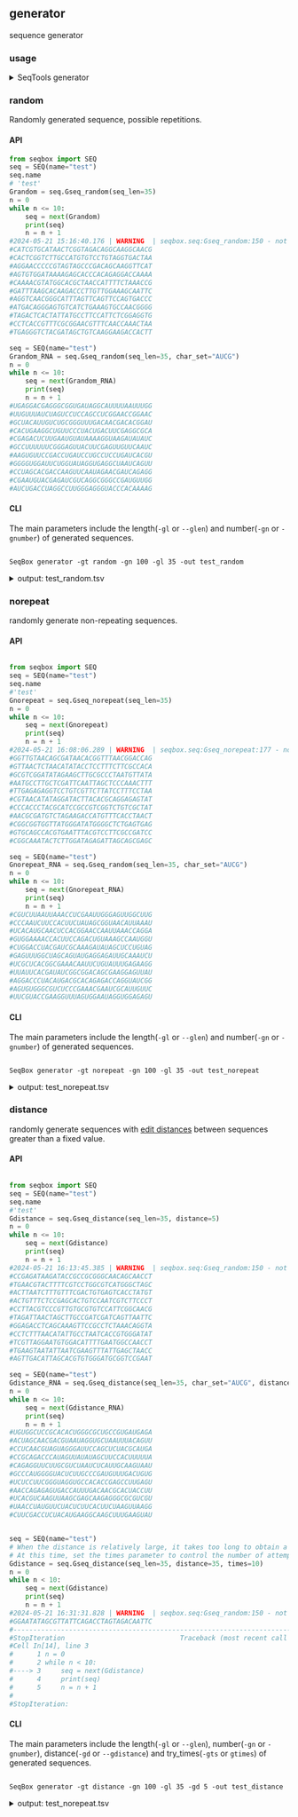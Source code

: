 
## generator

sequence generator

### usage
<details>
    <summary>SeqTools generator</summary>

    usage: SeqBox generator [-h] [-out OUT] [-od OUT_DIR]
                            [-gt {random,norepeat,distance}] [-gn GNUMBER]
                            [-gts GTIMES] [-gc GCHAR] [-gd GDISTANCE] [-gl GLEN]

    optional arguments:
    -h, --help            show this help message and exit
    -out OUT, --out_file OUT
                            sequence out file with TSV format
    -od OUT_DIR, --out_dir OUT_DIR
                            out direction
    -gt {random,norepeat,distance}, --gtype {random,norepeat,distance}
    -gn GNUMBER, --gnumber GNUMBER
                            sequence number
    -gts GTIMES, --gtimes GTIMES
                            Number of runs
    -gc GCHAR, --gchar GCHAR
                            generator charset, like: ATCG
    -gd GDISTANCE, --gdistance GDISTANCE
                            distance
    -gl GLEN, --glen GLEN
                            generator sequence length
</details>


### random

Randomly generated sequence, possible repetitions.

#### API

```python
from seqbox import SEQ
seq = SEQ(name="test")
seq.name
# 'test'
Grandom = seq.Gseq_random(seq_len=35)
n = 0
while n <= 10:
    seq = next(Grandom)
    print(seq)
    n = n + 1
#2024-05-21 15:16:40.176 | WARNING  | seqbox.seq:Gseq_random:150 - not found params char_set, use 'ATCG' with default
#CATCGTGCATAACTCGGTAGACAGGCAAGGCAACG
#CACTCGGTCTTGCCATGTGTCCTGTAGGTGACTAA
#AGGAACCCCCGTAGTAGCCCGACAGCAAGGTTCAT
#AGTGTGGATAAAAGAGCACCCACAGAGGACCAAAA
#CAAAACGTATGGCACGCTAACCATTTTCTAAACCG
#GATTTAAGCACAAGACCCTTGTTGGAAAGCAATTC
#AGGTCAACGGGCATTTAGTTCAGTTCCAGTGACCC
#ATGACAGGGAGTGTCATCTGAAAGTGCCAACGGGG
#TAGACTCACTATTATGCCTTCCATTCTCGGAGGTG
#CCTCACCGTTTCGCGGAACGTTTCAACCAAACTAA
#TGAGGGTCTACGATAGCTGTCAAGGAAGACCACTT

seq = SEQ(name="test")
Grandom_RNA = seq.Gseq_random(seq_len=35, char_set="AUCG")
n = 0
while n <= 10:
    seq = next(Grandom_RNA)
    print(seq)
    n = n + 1
#UGAGGACGAGGGCGGUGAUAGGCAUUUUAAUUUGG
#UUGUUUAUCUAGUCCUCCAGCCUCGGAACCGGAAC
#GCUACAUUGUCUGCGGGUUUGACAACGACACGGAU
#CACUGAAGGCUGUUCCCUACUGACUUCGAGGCGCA
#CGAGACUCUUGAAUGUAUAAAAGGUAAGAUAUAUC
#GCCUUUUUUCGGGAGUUACUUCGAGUUGUUCAAUC
#AAGUGUUCCGACCUGAUCCUGCCUCCUGAUCACGU
#GGGGUGGAUUCUGGUAUAGGUGAGGCUAAUCAGUU
#CCUAGCACGACCAAGUUCAAUAGAACGAUCAGAGG
#CGAAUGUACGAGAUCGUCAGGCGGGCCGAUGUUGG
#AUCUGACCUAGGCCUUGGGAGGGUACCCACAAAAG
```

#### CLI

The main parameters include the length(`-gl` or `--glen`) and number(`-gn` or `-gnumber`) of generated sequences.

```shell

SeqBox generator -gt random -gn 100 -gl 35 -out test_random

```
<details>
    <summary>output: test_random.tsv</summary>

    #generator_random:seq_len:35;char_set:ATCG
    GGTCCGACCTCATCTGGATGCTCCAATGTGGGCTG
    AGGCATATGGATCGCCGACACCCGTGCTACAGTTA
    TCAAGCGCGAACCGGGTACCTGCCGAAACCGTATA
    AACAGTGTTGCGCAGTGCCTGCACTTAAACAAATC
    GATATAGGGTCTCGTTAGTACGACGATTTCGCGAG
    CCCACAGGTCGCAGACTCCGCTGTTGCTTGAAGGC
    CGTTAAAGCTCAATCATCAACCCGATACGTTGTCT
    GAGAGCCTAGAACAAGGTACACCGAAGACGAGACG
    GCGCGGCTGTCCTTAGATATAGGTAGCAATACTGA
    ...
    CGTACTGATCAAATAACCCCGCAGACGGGTAATGC
</details>

### norepeat

randomly generate non-repeating sequences.

#### API

```python

from seqbox import SEQ
seq = SEQ(name="test")
seq.name
#'test'
Gnorepeat = seq.Gseq_norepeat(seq_len=35)
n = 0
while n <= 10:
    seq = next(Gnorepeat)
    print(seq)
    n = n + 1
#2024-05-21 16:08:06.289 | WARNING  | seqbox.seq:Gseq_norepeat:177 - not found params char_set, use 'ATCG' with default
#GGTTGTAACAGCGATAACACGGTTTAACGGACCAG
#GTTAACTCTAACATATACCTCCTTTCTTCGCCACA
#GCGTCGGATATAGAAGCTTGCGCCCTAATGTTATA
#AATGCCTTGCTCGATTCAATTAGCTCCCAAACTTT
#TTGAGAGAGGTCCTGTCGTTCTTATCCTTTCCTAA
#CGTAACATATAGGATACTTACACGCAGGAGAGTAT
#CCCACCCTACGCATCCGCCGTCGGTCTGTCGCTAT
#AACGCGATGTCTAGAAGACCATGTTTCACCTAACT
#CGGCGGTGGTTATGGGATATGGGGCTCTGAGTGAG
#GTGCAGCCACGTGAATTTACGTCCTTCGCCGATCC
#CGGCAAATACTCTTGGATAGAGATTAGCAGCGAGC

seq = SEQ(name="test")
Gnorepeat_RNA = seq.Gseq_random(seq_len=35, char_set="AUCG")
n = 0
while n <= 10:
    seq = next(Gnorepeat_RNA)
    print(seq)
    n = n + 1
#CGUCUUAAUUAAACCUCGAAUUGGGAGUUGGCUUG
#CCCAAUCUUCCACUUCUAUAGCGGUAACAUUAAAU
#UCACAUGCAACUCCACGGAACCAAUUAAACCAGGA
#GUGGAAAACCACUUCCAGACUGUAAAGCCAAUGGU
#CUGGACCUACGAUCGCAAAGAUAUAGCUCCUGUAG
#GAGUUUGGCUAGCAGUAUGAGGAGAUUGCAAAUCU
#UCGCUCACGGCGAAACAAUUCUGUAUUUGAGAAGG
#UUAUUCACGAUAUCGGCGGACAGCGAAGGAGUUAU
#AGGACCCUACAUGACGCACAGAGACCAGGUAUCGG
#AGUGUGGGCGUCUCCCGAAACGAAUCGCAUUGUUC
#UUCGUACCGAAGGUUUAGUGGAAUAGGUGGAGAGU
```

#### CLI

The main parameters include the length(`-gl` or `--glen`) and number(`-gn` or `-gnumber`) of generated sequences.

```shell

SeqBox generator -gt norepeat -gn 100 -gl 35 -out test_norepeat

```

<details>
    <summary>output: test_norepeat.tsv</summary>

    #generator_norepeat:seq_len:35;char_set:ATCG
    ACTAGATTTTGATTTGGTCCGGAGTTAGAGATCGT
    GGGATCGAAAGGGGTCGCCTCTCTTGAGAGCATTG
    GCTATTTATTCAAATAGACTATATACAACAGTACA
    GGACCTGTAGCGGCGTAGAATGTGCTGTGATACGA
    CCTTGGACAGTGGGGTATAACCTATGGTGTGAGTA
    TCACCTTTATTCAGGCGTATCTACGGTACTATCAA
    GTAGGGTTTCTACCGTTTGAGCATGTAGATGCCAT
    GCTTAAGTGATGTAAGGTGGCTTACCATCATCGAA
    ...
    CATACCACGTAACAACCCGTAGGTTCGCGTTAGGT
</details>


### distance

randomly generate sequences with [edit distances](https://github.com/ztane/python-Levenshtein) between sequences greater than a fixed value.

#### API

```python

from seqbox import SEQ
seq = SEQ(name="test")
seq.name
#'test'
Gdistance = seq.Gseq_distance(seq_len=35, distance=5)
n = 0
while n <= 10:
    seq = next(Gdistance)
    print(seq)
    n = n + 1
#2024-05-21 16:13:45.385 | WARNING  | seqbox.seq:Gseq_random:150 - not found params char_set, use 'ATCG' with default
#CCGAGATAAGATACCGCCGCGGGCAACAGCAACCT
#TGAACGTACTTTTCGTCCTGGCGTCATGGGCTAGC
#ACTTAATCTTTGTTTCGACTGTGAGTCACCTATGT
#ACTGTTTCTCCGAGCACTGTCCAATCGTCTTCCCT
#CCTTACGTCCCGTTGTGCGTGTCCATTCGGCAACG
#TAGATTAACTAGCTTGCCGATCGATCAGTTAATTC
#GGAGACCTCAGCAAAGTTCCGCCTCTAAACAGGTA
#CCTCTTTAACATATTGCCTAATCACCGTGGGATAT
#TCGTTAGGAATGTGGACATTTTGAATGGCCAACCT
#TGAAGTAATATTAATCGAAGTTTATTGAGCTAACC
#AGTTGACATTAGCACGTGTGGGATGCGGTCCGAAT

seq = SEQ(name="test")
Gdistance_RNA = seq.Gseq_distance(seq_len=35, char_set="AUCG", distance=5)
n = 0
while n <= 10:
    seq = next(Gdistance_RNA)
    print(seq)
    n = n + 1
#UGUGGCUCCGCACACUGGGCGCUGCCGUGAUGAGA
#ACUAGCAACGACGUAAUAGGUGCUAAUUUACAGUU
#CCUCAACGUAGUAGGGAUUCCAGCUCUACGCAUGA
#CCGCAGACCCAUAGUUAUAUAGCUUCCACUUUUUA
#CAGAGGUUCUUGCGUCUAAUCUCAUUGCAAGUAAU
#GCCCAUGGGGUACUCUUGCCCGAUGUUUGACUGUG
#UCUCCUUCGGGUAGGUGCCACACCGAGCCUUGAGU
#AACCAGAGAGUGACCAUUUGACAACGCACUACCUU
#UCACGUCAAGUUAAGCGAGCAAGAGGGCGCGUCGU
#UAACCUAUGUUCUACUCUUCACUUCUAAGUUAAGG
#CUUCGACCUCUACAUGAAGGCAAGCUUUGAAGUAU


seq = SEQ(name="test")
# When the distance is relatively large, it takes too long to obtain a sufficient number of entries. 
# At this time, set the times parameter to control the number of attempts and avoid too long loops.
Gdistance = seq.Gseq_distance(seq_len=35, distance=35, times=10)
n = 0
while n < 10:
    seq = next(Gdistance)
    print(seq)
    n = n + 1
#2024-05-21 16:31:31.828 | WARNING  | seqbox.seq:Gseq_random:150 - not found params char_set, use 'ATCG' with default
#GGAATATAGCGTTATTCAGACCTAGTAGACAATTC
#---------------------------------------------------------------------------
#StopIteration                             Traceback (most recent call last)
#Cell In[14], line 3
#      1 n = 0
#      2 while n < 10:
#----> 3     seq = next(Gdistance)
#      4     print(seq)
#      5     n = n + 1
#
#StopIteration: 
```


#### CLI

The main parameters include the length(`-gl` or `--glen`), number(`-gn` or `-gnumber`), distance(`-gd` or `--gdistance`) and try_times(`-gts` or `gtimes`) of generated sequences.

```shell

SeqBox generator -gt distance -gn 100 -gl 35 -gd 5 -out test_distance

```

<details>
    <summary>output: test_norepeat.tsv</summary>

    #generator_distance:seq_len:35;char_set:ATCG;distance:5
    ACCATTAGCACCAACAGGCAAGCTCCTGCACGGTA
    GTGCAGGCCCAACTTTCCCCACCTATAGGCTACGG
    GACCGGGCGGGACTTTCGCCCAATCATCACATACC
    AACCGGTAGTCGATGAGCGCTCATTAACACGAAGC
    GTTCTGGTCATTTATCCTCCCTCAGGTACGGATTT
    TTGCCGCTCAATTGAAAGGTACTGCCAGGAGTGTC
    AGGCCAGAACGGATATACTAGTTGCTCCAACCTGA
    ATTGACAGCAGGCGCAAGACATGCCCTAAGCCCTA
    GTAACTATCCCGAGTCGACGCAGATTGTGCTTCGG
</details>

